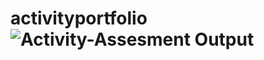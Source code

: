 # activityportfolio![Activity-Assesment Output](https://github.com/tofayelgithub/activityportfolio/assets/96911430/87a19af6-1130-497e-a5ac-fd760399baa0)
